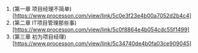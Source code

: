 1. (第一章 项目经理不简单)[https://www.processon.com/view/link/5c0e3f23e4b00a7052d2b4c4]
2. (第二章 IT项目管理那些事)[https://www.processon.com/view/link/5c0f8864e4b054cdc55f1499]
2. (第三章 初为项目经理)[https://www.processon.com/view/link/5c34740de4b0fa03ce909045]